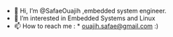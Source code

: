 - 👋 Hi, I’m @SafaeOuajih ,embedded system engineer. 
- 👀 I’m interested in Embedded Systems and Linux
- 📫 How to reach me : * ouajih.safae@gmail.com :)

<!---
SafaeOuajih/SafaeOuajih is a ✨ special ✨ repository because its `README.md` (this file) appears on your GitHub profile.
You can click the Preview link to take a look at your changes.
--->
